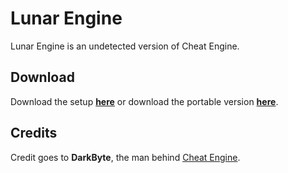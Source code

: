 # Lunar Engine
Lunar Engine is an undetected version of Cheat Engine.

## Download
Download the setup [**here**](https://github.com/manovisible/lunarengine/releases/download/v.7.2/LunarEngineSetup.exe) or download the portable version [**here**](https://github.com/manovisible/lunarengine/releases/download/v.7.2/Lunar.Engine.zip).

## Credits
Credit goes to **DarkByte**, the man behind [Cheat Engine](https://cheatengine.org).
